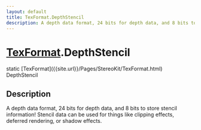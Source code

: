 ```yaml
---
layout: default
title: TexFormat.DepthStencil
description: A depth data format, 24 bits for depth data, and 8 bits to store stencil information! Stencil data can be used for things like clipping effects, deferred rendering, or shadow effects.
---
```

# [TexFormat]({{site.url}}/Pages/StereoKit/TexFormat.html).DepthStencil

<div class='signature' markdown='1'>
static [TexFormat]({{site.url}}/Pages/StereoKit/TexFormat.html) DepthStencil
</div>

## Description
A depth data format, 24 bits for depth data, and 8 bits
to store stencil information! Stencil data can be used for things
like clipping effects, deferred rendering, or shadow effects.


